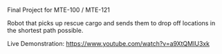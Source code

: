 Final Project for MTE-100 / MTE-121

Robot that picks up rescue cargo and sends them to drop off locations in the shortest path possible.

Live Demonstration:  https://www.youtube.com/watch?v=a9XtQMIU3xk
